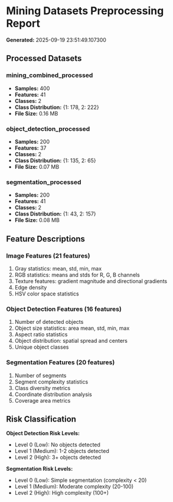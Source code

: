 # Mining Datasets Preprocessing Report

**Generated:** 2025-09-19 23:51:49.107300

## Processed Datasets

### mining_combined_processed

- **Samples:** 400
- **Features:** 41
- **Classes:** 2
- **Class Distribution:** {1: 178, 2: 222}
- **File Size:** 0.16 MB

### object_detection_processed

- **Samples:** 200
- **Features:** 37
- **Classes:** 2
- **Class Distribution:** {1: 135, 2: 65}
- **File Size:** 0.07 MB

### segmentation_processed

- **Samples:** 200
- **Features:** 41
- **Classes:** 2
- **Class Distribution:** {1: 43, 2: 157}
- **File Size:** 0.08 MB

## Feature Descriptions

### Image Features (21 features)
1. Gray statistics: mean, std, min, max
2. RGB statistics: means and stds for R, G, B channels
3. Texture features: gradient magnitude and directional gradients
4. Edge density
5. HSV color space statistics

### Object Detection Features (16 features)
1. Number of detected objects
2. Object size statistics: area mean, std, min, max
3. Aspect ratio statistics
4. Object distribution: spatial spread and centers
5. Unique object classes

### Segmentation Features (20 features)
1. Number of segments
2. Segment complexity statistics
3. Class diversity metrics
4. Coordinate distribution analysis
5. Coverage area metrics

## Risk Classification

**Object Detection Risk Levels:**
- Level 0 (Low): No objects detected
- Level 1 (Medium): 1-2 objects detected
- Level 2 (High): 3+ objects detected

**Segmentation Risk Levels:**
- Level 0 (Low): Simple segmentation (complexity < 20)
- Level 1 (Medium): Moderate complexity (20-100)
- Level 2 (High): High complexity (100+)

